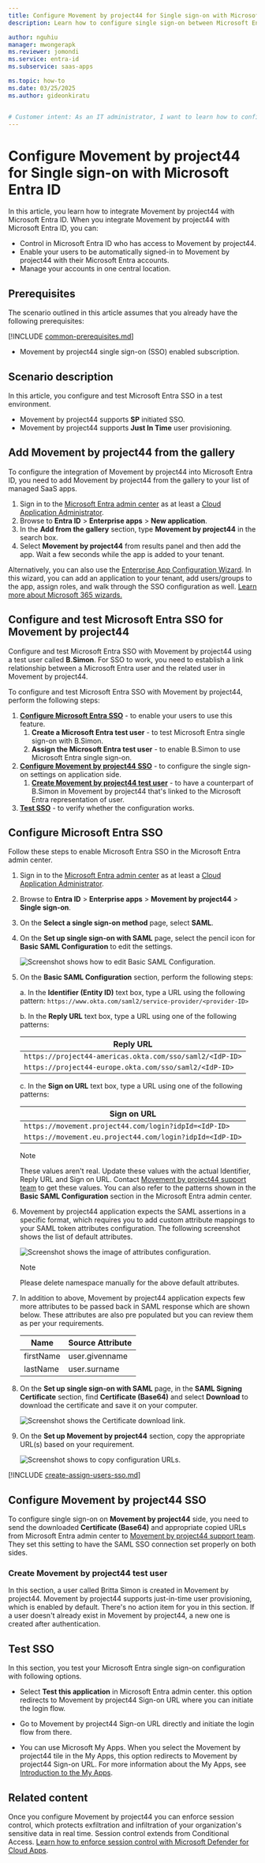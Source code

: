 ```yaml
---
title: Configure Movement by project44 for Single sign-on with Microsoft Entra ID
description: Learn how to configure single sign-on between Microsoft Entra ID and Movement by project44.

author: nguhiu
manager: mwongerapk
ms.reviewer: jomondi
ms.service: entra-id
ms.subservice: saas-apps

ms.topic: how-to
ms.date: 03/25/2025
ms.author: gideonkiratu


# Customer intent: As an IT administrator, I want to learn how to configure single sign-on between Microsoft Entra ID and Movement by project44 so that I can control who has access to Movement by project44, enable automatic sign-in with Microsoft Entra accounts, and manage my accounts in one central location.
---
```


# Configure Movement by project44 for Single sign-on with Microsoft Entra ID

In this article,  you learn how to integrate Movement by project44 with Microsoft Entra ID. When you integrate Movement by project44 with Microsoft Entra ID, you can:

* Control in Microsoft Entra ID who has access to Movement by project44.
* Enable your users to be automatically signed-in to Movement by project44 with their Microsoft Entra accounts.
* Manage your accounts in one central location.

## Prerequisites
The scenario outlined in this article assumes that you already have the following prerequisites:

[!INCLUDE [common-prerequisites.md](~/identity/saas-apps/includes/common-prerequisites.md)]
* Movement by project44 single sign-on (SSO) enabled subscription.

## Scenario description

In this article,  you configure and test Microsoft Entra SSO in a test environment.

* Movement by project44 supports **SP** initiated SSO.
* Movement by project44 supports **Just In Time** user provisioning.

## Add Movement by project44 from the gallery

To configure the integration of Movement by project44 into Microsoft Entra ID, you need to add Movement by project44 from the gallery to your list of managed SaaS apps.

1. Sign in to the [Microsoft Entra admin center](https://entra.microsoft.com) as at least a [Cloud Application Administrator](~/identity/role-based-access-control/permissions-reference.md#cloud-application-administrator).
1. Browse to **Entra ID** > **Enterprise apps** > **New application**.
1. In the **Add from the gallery** section, type **Movement by project44** in the search box.
1. Select **Movement by project44** from results panel and then add the app. Wait a few seconds while the app is added to your tenant.

Alternatively, you can also use the [Enterprise App Configuration Wizard](https://portal.office.com/AdminPortal/home?Q=Docs#/azureadappintegration). In this wizard, you can add an application to your tenant, add users/groups to the app, assign roles, and walk through the SSO configuration as well. [Learn more about Microsoft 365 wizards.](/microsoft-365/admin/misc/azure-ad-setup-guides)

## Configure and test Microsoft Entra SSO for Movement by project44

Configure and test Microsoft Entra SSO with Movement by project44 using a test user called **B.Simon**. For SSO to work, you need to establish a link relationship between a Microsoft Entra user and the related user in Movement by project44.

To configure and test Microsoft Entra SSO with Movement by project44, perform the following steps:

1. **[Configure Microsoft Entra SSO](#configure-microsoft-entra-sso)** - to enable your users to use this feature.
    1. **Create a Microsoft Entra test user** - to test Microsoft Entra single sign-on with B.Simon.
    1. **Assign the Microsoft Entra test user** - to enable B.Simon to use Microsoft Entra single sign-on.
1. **[Configure Movement by project44 SSO](#configure-movement-by-project44-sso)** - to configure the single sign-on settings on application side.
    1. **[Create Movement by project44 test user](#create-movement-by-project44-test-user)** - to have a counterpart of B.Simon in Movement by project44 that's linked to the Microsoft Entra representation of user.
1. **[Test SSO](#test-sso)** - to verify whether the configuration works.

## Configure Microsoft Entra SSO

Follow these steps to enable Microsoft Entra SSO in the Microsoft Entra admin center.

1. Sign in to the [Microsoft Entra admin center](https://entra.microsoft.com) as at least a [Cloud Application Administrator](~/identity/role-based-access-control/permissions-reference.md#cloud-application-administrator).
1. Browse to **Entra ID** > **Enterprise apps** > **Movement by project44** > **Single sign-on**.
1. On the **Select a single sign-on method** page, select **SAML**.
1. On the **Set up single sign-on with SAML** page, select the pencil icon for **Basic SAML Configuration** to edit the settings.

   ![Screenshot shows how to edit Basic SAML Configuration.](common/edit-urls.png "Basic Configuration")

1. On the **Basic SAML Configuration** section, perform the following steps:

    a. In the **Identifier (Entity ID)** text box, type a URL using the following pattern:
    `https://www.okta.com/saml2/service-provider/<provider-ID>`

    b. In the **Reply URL** text box, type a URL using one of the following patterns:

    |**Reply URL**|
    |-------------|
    |`https://project44-americas.okta.com/sso/saml2/<IdP-ID>`|
    |`https://project44-europe.okta.com/sso/saml2/<IdP-ID>`|

    c. In the **Sign on URL** text box, type a URL using one of the following patterns:

    |**Sign on URL**|
    |---------------|
    |`https://movement.project44.com/login?idpId=<IdP-ID>`|
    |`https://movement.eu.project44.com/login?idpId=<IdP-ID>`|

	> [!NOTE]
	> These values aren't real. Update these values with the actual Identifier, Reply URL and Sign on URL. Contact [Movement by project44 support team](mailto:support@project44.com) to get these values. You can also refer to the patterns shown in the **Basic SAML Configuration** section in the Microsoft Entra admin center.

1. Movement by project44 application expects the SAML assertions in a specific format, which requires you to add custom attribute mappings to your SAML token attributes configuration. The following screenshot shows the list of default attributes.

	![Screenshot shows the image of attributes configuration.](common/default-attributes.png "Image")
    
    > [!Note]
    > Please delete namespace manually for the above default attributes.

1. In addition to above, Movement by project44 application expects few more attributes to be passed back in SAML response which are shown below. These attributes are also pre populated but you can review them as per your requirements.
	
	| Name | Source Attribute|
	| --------------- | --------- |
	| firstName | user.givenname |
	| lastName  | user.surname|

1. On the **Set up single sign-on with SAML** page, in the **SAML Signing Certificate** section, find **Certificate (Base64)** and select **Download** to download the certificate and save it on your computer.

	![Screenshot shows the Certificate download link.](common/certificatebase64.png "Certificate")

1. On the **Set up Movement by project44** section, copy the appropriate URL(s) based on your requirement.

	![Screenshot shows to copy configuration URLs.](common/copy-configuration-urls.png "Metadata")

<a name='create-a-microsoft-entra-id-test-user'></a>

[!INCLUDE [create-assign-users-sso.md](~/identity/saas-apps/includes/create-assign-users-sso.md)]

## Configure Movement by project44 SSO

To configure single sign-on on **Movement by project44** side, you need to send the downloaded **Certificate (Base64)** and appropriate copied URLs from Microsoft Entra admin center to [Movement by project44 support team](mailto:support@project44.com). They set this setting to have the SAML SSO connection set properly on both sides.

### Create Movement by project44 test user

In this section, a user called Britta Simon is created in Movement by project44. Movement by project44 supports just-in-time user provisioning, which is enabled by default. There's no action item for you in this section. If a user doesn't already exist in Movement by project44, a new one is created after authentication.

## Test SSO 

In this section, you test your Microsoft Entra single sign-on configuration with following options.
 
* Select **Test this application** in Microsoft Entra admin center. this option redirects to Movement by project44 Sign-on URL where you can initiate the login flow.
 
* Go to Movement by project44 Sign-on URL directly and initiate the login flow from there.
 
* You can use Microsoft My Apps. When you select the Movement by project44 tile in the My Apps, this option redirects to Movement by project44 Sign-on URL. For more information about the My Apps, see [Introduction to the My Apps](https://support.microsoft.com/account-billing/sign-in-and-start-apps-from-the-my-apps-portal-2f3b1bae-0e5a-4a86-a33e-876fbd2a4510).

## Related content

Once you configure Movement by project44 you can enforce session control, which protects exfiltration and infiltration of your organization's sensitive data in real time. Session control extends from Conditional Access. [Learn how to enforce session control with Microsoft Defender for Cloud Apps](/cloud-app-security/proxy-deployment-any-app).
